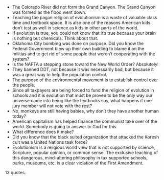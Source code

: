 - The Colorado River did not form the Grand Canyon. The Grand Canyon was formed as the flood went down.
 - Teaching the pagan religion of evolutionism is a waste of valuable class time and textbook space. It is also one of the reasons American kids don’t test as well in science as kids in other parts of the world.
 - If evolution is true, you could not know that it’s true because your brain is nothing but chemicals. Think about that.
 - Oklahoma City bombing was done on purpose. Did you know the Federal Government blew up their own building to blame it on the militias and to get rid of some people that weren’t cooperating with the system?
 - Is the NAFTA a stepping stone toward the New World Order? Absolutely!
 - They banned DDT, not because it was necessarily bad, but because it was a great way to help the population control.
 - The purpose of the environmental movement is to establish control over the people.
 - Since all taxpayers are being forced to fund the religion of evolution in schools and it is evolution that must be proven to be the only way our universe came into being like the textbooks say, what happens if one jury member will not vote with the rest?
 - No, monkeys are still having babies, why don’t they have another human today?
 - American capitalism has helped finance the communist take over of the world. Somebody is going to answer to God for this.
 - What difference does it make?
 - Did you know that the black suited organization that attacked the Koresh cult was a United Nations task force?
 - Evolutionism is a religious world view that is not supported by science, Scripture, popular opinion, or common sense. The exclusive teaching of this dangerous, mind-altering philosophy in tax supported schools, parks, museums, etc. is a clear violation of the First Amendment.

13 quotes